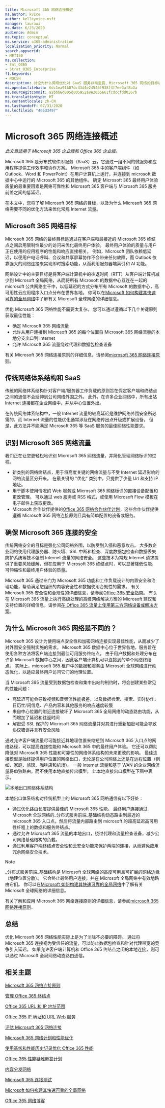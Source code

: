 ```yaml
---
title: Microsoft 365 网络连接概述
ms.author: kvice
author: kelleyvice-msft
manager: laurawi
ms.date: 6/23/2020
audience: Admin
ms.topic: conceptual
ms.service: o365-administration
localization_priority: Normal
search.appverid:
- MET150
ms.collection:
- Ent_O365
- Strat_O365_Enterprise
f1.keywords:
- NOCSH
description: 讨论为什么网络优化对 SaaS 服务非常重要、Microsoft 365 网络的目标以及 SaaS 如何需要不同于其他工作负载的网络。
ms.openlocfilehash: 6dc1ea91607dc43d4e24546f938f4f7ee3af8b3a
ms.sourcegitcommit: 92bbb6d005d005952a9e2055661fcdccfdd0567b
ms.translationtype: MT
ms.contentlocale: zh-CN
ms.lasthandoff: 07/31/2020
ms.locfileid: "46533497"
---
```

# <a name="microsoft-365-network-connectivity-overview"></a>Microsoft 365 网络连接概述

*此文章适用于 Microsoft 365 企业版和 Office 365 企业版。*

Microsoft 365 是分布式软件即服务（SaaS）云，它通过一组不同的微服务和应用程序提供工作效率和协作方案。 Microsoft 365 中的客户端组件（如 Outlook、Word 和 PowerPoint）在用户计算机上运行，并连接到 microsoft 数据中心中运行的 Microsoft 365 的其他组件。 确定 Microsoft 365 最终用户体验质量的最重要因素是网络可靠性和 Microsoft 365 客户端与 Microsoft 365 服务前盖之间的低延迟。

在本文中，您将了解 Microsoft 365 网络的目标，以及为什么 Microsoft 365 网络需要不同的优化方法来优化常规 Internet 流量。

## <a name="microsoft-365-networking-goals"></a>Microsoft 365 网络目标

Microsoft 365 网络的最终目标是通过在客户端和最接近的 Microsoft 365 终结点之间启用限制性最少的访问来优化最终用户体验。 最终用户体验的质量与用户正在使用的应用程序的性能和响应直接相关。 例如，Microsoft 团队依赖低延迟，以便用户电话呼叫、会议和共享屏幕协作不会带来任何故障，而 Outlook 依靠强大的网络连接来实现即时搜索功能，从而利用服务器端索引和 AI 功能。

网络设计中的主要目标是将客户端计算机中的往返时间（RTT）从客户端计算机减少到 Microsoft 全局网络，从而将所有 Microsoft 的数据中心互连在一起的 microsoft 公共网络主干中，以低延迟的方式分布所有 Microsoft 的数据中心，高可用性云应用程序入口点分布在世界各地。 你可以在[Microsoft 如何构建其快速可靠的全局网络](https://azure.microsoft.com/blog/how-microsoft-builds-its-fast-and-reliable-global-network/)中了解有关 Microsoft 全球网络的详细信息。

优化 Microsoft 365 网络性能不需要太复杂。 您可以通过遵循以下几个关键原则获取最佳性能：

- 确定 Microsoft 365 网络流量
- 允许从用户连接到 Microsoft 365 的每个位置将 Microsoft 365 网络流量的本地分支出口到 internet
- 允许 Microsoft 365 流量绕过代理和数据包检查设备

有关 Microsoft 365 网络连接原则的详细信息，请参阅[microsoft 365 网络连接原则](office-365-network-connectivity-principles.md)。

## <a name="traditional-network-architectures-and-saas"></a>传统网络体系结构和 SaaS

传统的网络体系结构针对客户端/服务器工作负载的原则旨在假定客户端和终结点之间的通信不会延伸到公司网络外围之外。 此外，在许多企业网络中，所有出站 Internet 连接都在企业网络中，并从中心位置外出。

在传统网络体系结构中，一般 Internet 流量的较高延迟是维护网络外围安全所必需的，而 Internet 流量的性能优化通常涉及在网络传出点升级或扩展设备。 但是，此方法并不能满足 Microsoft 365 等 SaaS 服务的最佳网络性能要求。

## <a name="identifying-microsoft-365-network-traffic"></a>识别 Microsoft 365 网络流量

我们正在让您更轻松地识别 Microsoft 365 网络流量，并简化管理网络标识的过程。

- 新类别的网络终结点，用于将高度关键的网络流量与不受 Internet 延迟影响的网络流量区分开来。 在最关键的 "优化" 类别中，只提供了少量 Url 和支持 IP 地址。
- 用于脚本使用情况的 Web 服务或 Microsoft 365 网络标识的直接设备配置和更改管理。 可以通过 web 服务或 RSS 格式，或使用 Microsoft Flow 模板在电子邮件上获取更改。
- Microsoft 合作伙伴提供的[Office 365 网络合作伙伴计划](https://aka.ms/Office365NPP)，这些合作伙伴提供遵循 Microsoft 365 网络连接原则且具有简单配置的设备或服务。

## <a name="securing-microsoft-365-connections"></a>确保 Microsoft 365 连接的安全

传统网络安全的目标是强化公司网络外围，以防受到入侵和恶意攻击。 大多数企业网络使用代理服务器、防火墙、SSL 中断和检查、深度数据包检查和数据丢失防护系统等技术强制 Internet 流量的网络安全。 这些技术为常规 Internet 请求提供了重要风险缓解，但在应用于 Microsoft 365 终结点时，可以显著降低性能、可伸缩性和最终用户体验的质量。

Microsoft 365 通过专门为 Microsoft 365 功能和工作负载设计的内置安全和治理功能，帮助满足您组织的内容安全性和数据使用合规性的需求。 有关 Microsoft 365 安全性和合规性的详细信息，请参阅[Office 365 安全指南](https://docs.microsoft.com/office365/securitycompliance/security-roadmap)。 有关在 Microsoft 365 流量上执行高级处理的高级网络解决方案的 Microsoft 建议和支持位置的详细信息，请参阅[在 Office 365 流量上使用第三方网络设备或解决方案](https://support.microsoft.com/help/2690045)。

## <a name="why-is-microsoft-365-networking-different"></a>为什么 Microsoft 365 网络是不同的？

Microsoft 365 设计为使用端点安全性和加密网络连接实现最佳性能，从而减少了对外围安全强制实施的需求。 Microsoft 365 数据中心位于世界各地，服务旨在使用各种方法将客户端连接到最佳可用服务终结点。 由于用户数据和处理分布在许多 Microsoft 数据中心之间，因此客户端计算机可以连接到的单个网络终结点。 实际上，microsoft 365 租户中的数据和服务由 Microsoft 全球网络进行动态优化，以适应最终用户访问它们的地理位置。

当 Microsoft 365 流量受到数据包检查和集中出站的制约时，将会创建某些常见的性能问题：

- 高延迟可能会导致视频和音频流性能极差，以及数据检索、搜索、实时协作、日历忙/闲信息、产品内容和其他服务的响应速度较慢
- 来自中心位置的附近连接破坏了 Microsoft 365 全局网络的动态路由功能，从而增加了延迟和往返时间
- 解密受 SSL 保护的 Microsoft 365 网络流量并对其进行重新加密可能会导致协议错误并具有安全风险

通过允许客户端流量尽可能接近其地理位置来缩短到 Microsoft 365 入口点的网络路径，可以提高连接性能和 Microsoft 365 中的最终用户体验。 它还可以帮助降低对 Microsoft 365 性能和可靠性的网络体系结构的未来更改的影响。 最佳连接模型是始终提供用户位置的网络出口，无论是在公司网络上还是在远程位置（例如，家庭、旅馆、咖啡店和机场）。 一般 Internet 流量和基于 WAN 的企业网络流量将单独路由，而不使用本地直接传出模型。 此本地直接出口模型在下图中表示。

![本地出口网络体系结构](media/6bc636b0-1234-4ceb-a45a-aadd1044b39c.png)

本地出口体系结构对传统机型上的 Microsoft 365 网络通信有以下好处：
  
- 通过优化路由长度提供最佳的 Microsoft 365 性能。 最终用户连接通过 Microsoft 全球网络的_分布式服务前端_基础结构动态路由到最近的 microsoft 365 入口点，然后将流量内部路由到 microsoft 的超高延迟高可用性纤程上的数据和服务终结点。
- 通过允许 Microsoft 365 流量的本地出口，绕过代理和流量检查设备，减少公司网络基础结构的负载。
- 通过利用客户端终结点安全性和云安全功能来保护两端的连接，从而避免应用冗余网络安全技术。

> [!NOTE]
> _分布式服务前端_基础结构是 Microsoft 全球网络的高度可用且可扩展的网络边缘（地理位置分散）。 它会终止最终用户连接，并在 Microsoft 全局网络中有效地路由它们。 你可以在[Microsoft 如何构建其快速可靠的全局网络](https://azure.microsoft.com/blog/how-microsoft-builds-its-fast-and-reliable-global-network/)中了解有关 Microsoft 全球网络的详细信息。

有关了解和应用 Microsoft 365 网络连接原则的详细信息，请参阅[microsoft 365 网络连接原则](office-365-network-connectivity-principles.md)。

## <a name="conclusion"></a>总结

优化 Microsoft 365 网络性能实际上是为了消除不必要的障碍。 通过将 Microsoft 365 连接视为受信任的流量，可以防止数据包检查和针对代理带宽的竞争引入延迟。 如果允许客户端计算机和 Office 365 终结点之间的本地连接，则可以通过 Microsoft 全局网络动态路由通信。

## <a name="related-topics"></a>相关主题

[Microsoft 365 网络连接原则](office-365-network-connectivity-principles.md)

[管理 Office 365 终结点](managing-office-365-endpoints.md)

[Office 365 URL 和 IP 地址范围](urls-and-ip-address-ranges.md)

[Office 365 IP 地址和 URL Web 服务](office-365-ip-web-service.md)

[评估 Microsoft 365 网络连接](assessing-network-connectivity.md)

[Microsoft 365 网络计划和性能优化](network-planning-and-performance.md)

[使用基线和性能历史记录优化 Office 365 性能](performance-tuning-using-baselines-and-history.md)

[Office 365 性能疑难解答计划](performance-troubleshooting-plan.md)

[内容分发网络](content-delivery-networks.md)

[Microsoft 365 连接测试](https://aka.ms/netonboard)

[Microsoft 如何构建其快速可靠的全局网络](https://azure.microsoft.com/blog/how-microsoft-builds-its-fast-and-reliable-global-network/)

[Office 365 网络博客](https://techcommunity.microsoft.com/t5/Office-365-Networking/bd-p/Office365Networking)
